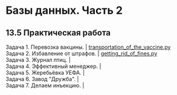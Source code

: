 # Базы данных. Часть 2
## 13.5 Практическая работа

Задача 1. Перевозка вакцины. | [transportation_of_the_vaccine.py](https://github.com/wafflelios/Python-Advanced/blob/main/mod13/transportation_of_the_vaccine.py)<br>
Задача 2. Избавление от штрафов. | [getting_rid_of_fines.py](https://github.com/wafflelios/Python-Advanced/blob/main/mod13/getting_rid_of_fines.py)<br>
Задача 3. Журнал птиц. | <br>
Задача 4. Эффективный менеджер. | <br>
Задача 5. Жеребьёвка УЕФА. | <br>
Задача 6. Завод "Дружба". | <br>
Задача 7. Делаем инъекцию. |
